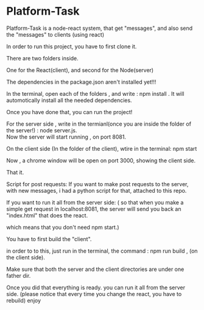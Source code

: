 # Platform-Task
Platform-Task is a node-react system, that get "messages", and also send the "messages" to clients (using react)



In order to run this project, you have to first clone it.

There are two folders inside.

One for the React(client), and second for the Node(server)


The dependencies in the package.json aren't installed yet!!!


In the terminal, open each of the folders , and write : npm install .
It will automotically install all the needed dependencies.

Once you have done that, you can run the project!

For the server side , write in the termianl(once you are inside the folder of the server!) : node server.js.  
Now the server will start running , on port 8081.


On the client side (In the folder of the client), wtire in the terminal: npm start


Now , a chrome window will be open on port 3000, showing the client side.

That it.



Script for post requests:
If you want to make post requests to the server, with new messages, i had a python script for that, attached to this repo.




If you want to run it all from the server side:
(
so that when you make a simple get request in localhost:8081, the server will send you back an "index.html" that does the react.

which means that you don't need npm start.)


You have to first build the "client".

in order to to this, just run in the terminal, the command : npm run build , (on the client side).

Make sure that both the server and the client directories are under one father dir.

Once you did that everything is ready. 
you can run it all from the server side.   (please notice that every time you change the react, you have to rebuild)
enjoy
